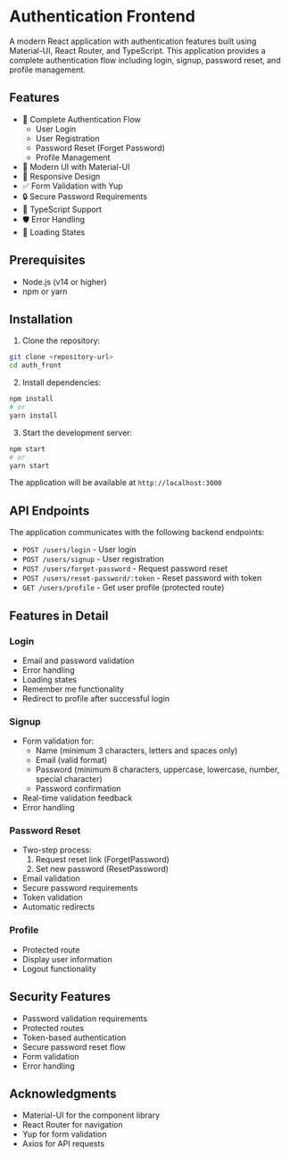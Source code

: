 # Authentication Frontend

A modern React application with authentication features built using Material-UI, React Router, and TypeScript. This application provides a complete authentication flow including login, signup, password reset, and profile management.

## Features

- 🔐 Complete Authentication Flow
  - User Login
  - User Registration
  - Password Reset (Forget Password)
  - Profile Management
- 🎨 Modern UI with Material-UI
- 📱 Responsive Design
- ✅ Form Validation with Yup
- 🔒 Secure Password Requirements
- 🚀 TypeScript Support
- 🛡️ Error Handling
- 📝 Loading States

## Prerequisites

- Node.js (v14 or higher)
- npm or yarn

## Installation

1. Clone the repository:
```bash
git clone <repository-url>
cd auth_front
```

2. Install dependencies:
```bash
npm install
# or
yarn install
```

3. Start the development server:
```bash
npm start
# or
yarn start
```

The application will be available at `http://localhost:3000`

## API Endpoints

The application communicates with the following backend endpoints:

- `POST /users/login` - User login
- `POST /users/signup` - User registration
- `POST /users/forget-password` - Request password reset
- `POST /users/reset-password/:token` - Reset password with token
- `GET /users/profile` - Get user profile (protected route)

## Features in Detail

### Login
- Email and password validation
- Error handling
- Loading states
- Remember me functionality
- Redirect to profile after successful login

### Signup
- Form validation for:
  - Name (minimum 3 characters, letters and spaces only)
  - Email (valid format)
  - Password (minimum 8 characters, uppercase, lowercase, number, special character)
  - Password confirmation
- Real-time validation feedback
- Error handling

### Password Reset
- Two-step process:
  1. Request reset link (ForgetPassword)
  2. Set new password (ResetPassword)
- Email validation
- Secure password requirements
- Token validation
- Automatic redirects

### Profile
- Protected route
- Display user information
- Logout functionality


## Security Features

- Password validation requirements
- Protected routes
- Token-based authentication
- Secure password reset flow
- Form validation
- Error handling

## Acknowledgments

- Material-UI for the component library
- React Router for navigation
- Yup for form validation
- Axios for API requests
